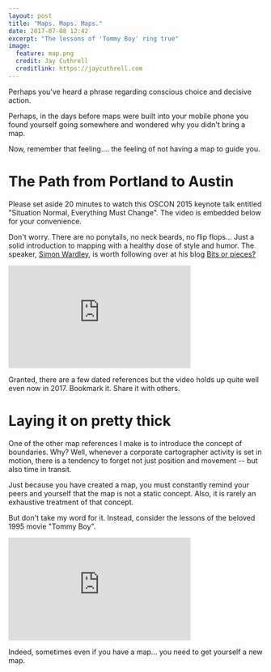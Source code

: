 ```yaml
---
layout: post
title: "Maps. Maps. Maps."
date: 2017-07-08 12:42
excerpt: "The lessons of 'Tommy Boy' ring true"
image:
  feature: map.png
  credit: Jay Cuthrell
  creditlink: https://jaycuthrell.com
---
```


Perhaps you've heard a phrase regarding conscious choice and decisive
action. 

Perhaps, in the days before maps were built into your mobile phone you found
yourself going somewhere and wondered why you didn't bring a map.

Now, remember that feeling.... the feeling of not having a map to guide you. 

The Path from Portland to Austin
================================

Please set aside 20 minutes to watch this OSCON 2015 keynote talk entitled
"Situation Normal, Everything Must Change". The video is embedded below for your
convenience. 

Don't worry. There are no ponytails, no neck beards, no flip flops... Just a
solid introduction to mapping with a healthy dose of style and humor. The
speaker, [Simon Wardley](https://www.linkedin.com/in/simonwardley), is worth following over at his blog [Bits or
pieces?](http://blog.gardeviance.org/2017/06/to-infinity-and-beyond.html)

<iframe width="360" height="203" src="https://www.youtube.com/embed/Ty6pOVEc3bA"
frameborder="0" allowfullscreen></iframe>

Granted, there are a few dated references but the video holds up quite well even
now in 2017. Bookmark it. Share it with others. 

Laying it on pretty thick
=========================

One of the other map references I make is to introduce the concept of
boundaries. Why? Well, whenever a corporate cartographer activity is set in
motion, there is a tendency to forget not just position and movement -- but also
time in transit.

Just because you have created a map, you must constantly remind your peers and
yourself that the map is not a static concept. Also, it is rarely an exhaustive
treatment of that concept.

But don't take my word for it. Instead, consider the lessons of the beloved 1995
movie "Tommy Boy".

<iframe width="360" height="203" src="https://www.youtube.com/embed/TgvyparsP0c"
frameborder="0" allowfullscreen></iframe>

Indeed, sometimes even if you have a map... you need to get yourself a new map.

